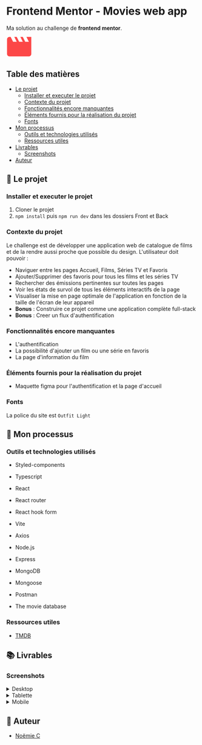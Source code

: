 # Frontend Mentor - Movies web app

Ma solution au challenge de __frontend mentor__.

![Logo](Front/src/assets/MovieIcon.svg) 

## Table des matières

- [Le projet](#le-projet)
  - [Installer et executer le projet](#installer-et-executer-le-projet)
  - [Contexte du projet](#contexte-du-projet)
  - [Fonctionnalités encore manquantes](#fonctionnalités-encore-manquantes)
  - [Éléments fournis pour la réalisation du projet](#éléments-fournis-pour-la-réalisation-du-projet)
  - [Fonts](#fonts)
- [Mon processus](#mon-processus)
  - [Outils et technologies utilisés](#outils-et-technologies-utilisés)
  - [Ressources utiles](#ressources-utiles)
- [Livrables](#livrables)
  - [Screenshots](#screenshots)
- [Auteur](#auteur)


## 🚀 Le projet

### Installer et executer le projet

1. Cloner le projet
2. `npm install` puis `npm run dev` dans les dossiers Front et Back

### Contexte du projet

Le challenge est de développer une application web de catalogue de films et de la rendre aussi proche que possible du design. 
L'utilisateur doit pouvoir :

- Naviguer entre les pages Accueil, Films, Séries TV et Favoris
- Ajouter/Supprimer des favoris pour tous les films et les séries TV
- Rechercher des émissions pertinentes sur toutes les pages
- Voir les états de survol de tous les éléments interactifs de la page
- Visualiser la mise en page optimale de l'application en fonction de la taille de l'écran de leur appareil
- __Bonus__ : Construire ce projet comme une application complète full-stack
- __Bonus__ : Creer un flux d'authentification

### Fonctionnalités encore manquantes

- L'authentification
- La possibilité d'ajouter un film ou une série en favoris
- La page d'information du film

### Éléments fournis pour la réalisation du projet

- Maquette figma pour l'authentification et la page d'accueil

### Fonts

La police du site est `Outfit Light`

## 🔨 Mon processus

### Outils et technologies utilisés

- Styled-components
- Typescript
- React
- React router
- React hook form
- Vite
- Axios

- Node.js
- Express
- MongoDB
- Mongoose
- Postman

- The movie database

### Ressources utiles

- [TMDB](https://www.themoviedb.org/?language=fr)

## 📚 Livrables

### Screenshots

<details>
  <summary>Desktop</summary>
  <p align="center">
    <img src="" alt=""/>
  </p>
  <p align="center">
    <img src="" alt=""/>
  </p>
</details>

<details>
  <summary>Tablette</summary>
  <p align="center">
    <img src="" alt=""/>
  </p>
  <p align="center">
    <img src="" alt=""/>
  </p>
</details>

<details>
  <summary>Mobile</summary>
  <p align="center">
    <img src="" alt=""/>
  </p>
  <p align="center">
    <img src="" alt=""/>
  </p>
</details>

## 👷 Auteur

- [Noëmie C](https://odymonie.netlify.app/)
